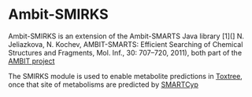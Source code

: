 Ambit-SMIRKS
============

Ambit-SMIRKS is an extension of the Ambit-SMARTS Java library [1](] N. Jeliazkova, N. Kochev, AMBIT-SMARTS: Efficient Searching of Chemical Structures and Fragments, Mol. Inf., 30: 707–720, 2011), both part of the [AMBIT project](http://ambit.sf.net)


The SMIRKS module is used to enable metabolite predictions in [Toxtree](http://toxtree.sourceforge.net),
once that site of metabolisms are predicted by [SMARTCyp](http://www.farma.ku.dk/smartcyp/)
 
